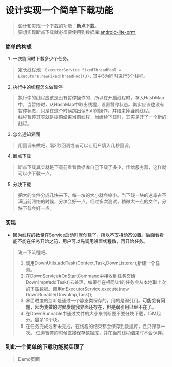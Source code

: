 # 设计实现一个简单下载功能  
> 设计和实现一个下载的功能：**断点下载**。  
> 要想实现断点下载就必须要使用到数据库:[android-lite-orm](https://github.com/litesuits/android-lite-orm);  
### 简单的构想  
1. 一次能同时下载多少个任务。  
> 定长线程池：`ExecutorService fixedThreadPool = Executors.newFixedThreadPool(3);` 其中3为同时进行3个线程。  
2. 执行中的线程怎么做暂停  
> 执行中的线程应该是没有暂停操作的，所以在开启线程时，存入HashMap中，当暂停时，从HashMap中取出线程，设置暂停状态。其实应该也没有暂停状态，只是在这个时候跳出读Buff的操作，并结束掉当前线程。  
> 线程暂停其实就是提前结束当前线程，当继续下载时，其实是开了一个新的线程。  
3. 怎么通知界面  
> 用回调来做吧，隔2秒回调或者可以让用户填入几秒回调。  
4. 断点下载  
> 断点下载其实就是下载前看看数据库自己下载了多少，传给服务器，这样就可以少下载一点。  
5. 分块下载  
> 把大的文件分成几块来下，每一块的大小就会缩小。当下载一块的速率占不满当前网络的时候，分块会好一点。经过多次测试，稍微大一点的文件，分块下载会好一点。  
### 实现   
- 因为线程的数量在Service启动时就创建了，所以不支持动态设置。后面看看能不能在任务开始之前，用户可以先调用设置线程数，再开始任务。  
> 说一下流程吧。  
> 1. 调用DownUtils.addTask(Context,Task,DownListerer),新建一个任务。    
> 2. 在DownService#OnStartCommand中接收到任务交给DownImp#addTask()去处理，如果存在相同Url的任务会从本地取上次的下载数据。调用mExecutorService.execute(new DownRunable(DownImp,Task));  
> 3. 界面进度的监听是通过一个静态类保存的，用的是弱引用。**可能会有问题，因为我做的时候发现我界面还存在，但是弱引用已经不在了。**  
> 4. 在DownRunnable中通过文件的大小来判断要不要分块下载，15M起分。最多10个块。  
> 5. 在任务完成或者未完成，在线程的结束都会保存到数据库，且只保存一次。 任务暂停的时候直接保存数据库，并在当前线程结束时不会保存。  
### 到此一个简单的下载功能就实现了
> Demo页面

  